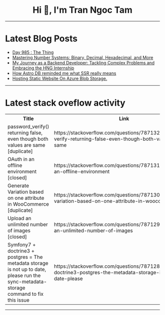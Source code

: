 <h1 align="center">Hi 👋, I'm Tran Ngoc Tam</h1>

---

# Latest Blog Posts 
<!-- BLOG-POST-LIST:START -->
- [Day 985 : The Thing](https://dev.to/dwane/day-985-the-thing-25n2)
- [Mastering Number Systems: Binary, Decimal, Hexadecimal, and More](https://dev.to/m__mdy__m/understanding-number-systems-binary-decimal-hexadecimal-and-beyond-55i4)
- [My Journey as a Backend Developer: Tackling Complex Problems and Embracing the HNG Internship](https://dev.to/oj_redifined/my-journey-as-a-backend-developer-tackling-complex-problems-and-embracing-the-hng-internship-10gd)
- [How Astro DB reminded me what SSR really means](https://dev.to/fearandesire/how-astro-db-taught-me-what-ssr-really-means-4gfh)
- [Hosting Static Website On Azure Blob Storage.](https://dev.to/romanus_onyekwere/hosting-static-website-on-azure-blob-storage-n9j)
<!-- BLOG-POST-LIST:END -->

---

# Latest stack oveflow activity
<table>
  <tr><th>Title</th><th>Link</th></tr>
  <!-- STACKOVERFLOW:START --><tr><td>password_verify&lpar;&rpar; returning false, even though both values are same [duplicate]</td><td>https://stackoverflow.com/questions/78713253/password-verify-returning-false-even-though-both-values-are-same</td></tr><tr><td>OAuth in an offline environment [closed]</td><td>https://stackoverflow.com/questions/78713109/oauth-in-an-offline-environment</td></tr><tr><td>Generate Variation based on one attribute in WooCommerce [duplicate]</td><td>https://stackoverflow.com/questions/78713023/generate-variation-based-on-one-attribute-in-woocommerce</td></tr><tr><td>Upload an unlimited number of images [closed]</td><td>https://stackoverflow.com/questions/78712932/upload-an-unlimited-number-of-images</td></tr><tr><td>Symfony7 + doctrine3 + postgres = The metadata storage is not up to date, please run the sync-metadata-storage command to fix this issue</td><td>https://stackoverflow.com/questions/78712820/symfony7-doctrine3-postgres-the-metadata-storage-is-not-up-to-date-please</td></tr><!-- STACKOVERFLOW:END -->
</table>

---


